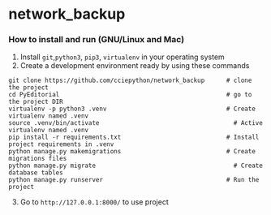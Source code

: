 # network_backup



### How to install and run (GNU/Linux and Mac)
                
1. Install `git`,`python3`, `pip3`, `virtualenv` in your operating system
2. Create a development environment ready by using these commands
```
git clone https://github.com/cciepython/network_backup		# clone the project
cd PyEditorial		                                        # go to the project DIR
virtualenv -p python3 .venv		                            # Create virtualenv named .venv
source .venv/bin/activate		                              # Active virtualenv named .venv
pip install -r requirements.txt		                        # Install project requirements in .venv
python manage.py makemigrations		                        # Create migrations files
python manage.py migrate		                              # Create database tables
python manage.py runserver		                            # Run the project
```
3. Go to  `http://127.0.0.1:8000/` to use project
